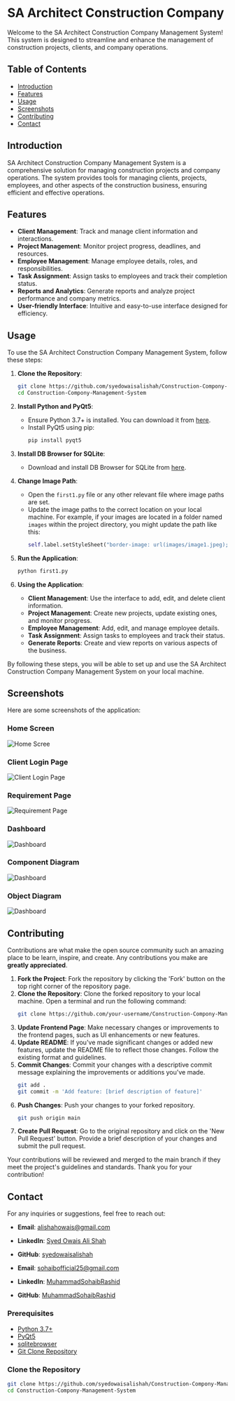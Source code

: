 # SA Architect Construction Company

Welcome to the SA Architect Construction Company Management System! This system is designed to streamline and enhance the management of construction projects, clients, and company operations.

## Table of Contents

- [Introduction](#introduction)
- [Features](#features)
- [Usage](#usage)
- [Screenshots](#screenshots)
- [Contributing](#contributing)
- [Contact](#contact)

## Introduction

SA Architect Construction Company Management System is a comprehensive solution for managing construction projects and company operations. The system provides tools for managing clients, projects, employees, and other aspects of the construction business, ensuring efficient and effective operations.

## Features

- **Client Management**: Track and manage client information and interactions.
- **Project Management**: Monitor project progress, deadlines, and resources.
- **Employee Management**: Manage employee details, roles, and responsibilities.
- **Task Assignment**: Assign tasks to employees and track their completion status.
- **Reports and Analytics**: Generate reports and analyze project performance and company metrics.
- **User-friendly Interface**: Intuitive and easy-to-use interface designed for efficiency.


## Usage

To use the SA Architect Construction Company Management System, follow these steps:

1. **Clone the Repository**:
    ```sh
    git clone https://github.com/syedowaisalishah/Construction-Compony-Management-System.git
    cd Construction-Compony-Management-System
    ```

2. **Install Python and PyQt5**:
    - Ensure Python 3.7+ is installed. You can download it from [here](https://www.python.org/downloads/).
    - Install PyQt5 using pip:
        ```sh
        pip install pyqt5
        ```

3. **Install DB Browser for SQLite**:
    - Download and install DB Browser for SQLite from [here](https://sqlitebrowser.org/).

4. **Change Image Path**:
    - Open the `first1.py` file or any other relevant file where image paths are set.
    - Update the image paths to the correct location on your local machine. For example, if your images are located in a folder named `images` within the project directory, you might update the path like this:
        ```python
        self.label.setStyleSheet("border-image: url(images/image1.jpeg);")
        ```

5. **Run the Application**:
    ```sh
    python first1.py
    ```

6. **Using the Application**:
    - **Client Management**: Use the interface to add, edit, and delete client information.
    - **Project Management**: Create new projects, update existing ones, and monitor progress.
    - **Employee Management**: Add, edit, and manage employee details.
    - **Task Assignment**: Assign tasks to employees and track their status.
    - **Generate Reports**: Create and view reports on various aspects of the business.

By following these steps, you will be able to set up and use the SA Architect Construction Company Management System on your local machine.


## Screenshots

Here are some screenshots of the application:

### Home Screen
![Home Scree](screenshots/screenshot1.PNG)

### Client Login Page
![Client Login Page](screenshots/screenshot2.PNG)

### Requirement Page
![Requirement Page](screenshots/screenshot3.PNG)

### Dashboard
![Dashboard](screenshots/screenshots4.PNG)

### Component Diagram
![Dashboard](screenshots/screenshot5.PNG)

### Object Diagram
![Dashboard](screenshots/screenshot6.PNG)

## Contributing

Contributions are what make the open source community such an amazing place to be learn, inspire, and create. Any contributions you make are **greatly appreciated**.

1. **Fork the Project**: Fork the repository by clicking the 'Fork' button on the top right corner of the repository page.
2. **Clone the Repository**: Clone the forked repository to your local machine. Open a terminal and run the following command:
    ```sh
    git clone https://github.com/your-username/Construction-Compony-Management-System.git
    ```
3. **Update Frontend Page**: Make necessary changes or improvements to the frontend pages, such as UI enhancements or new features.
4. **Update README**: If you've made significant changes or added new features, update the README file to reflect those changes. Follow the existing format and guidelines.
5. **Commit Changes**: Commit your changes with a descriptive commit message explaining the improvements or additions you've made.
    ```sh
    git add .
    git commit -m 'Add feature: [brief description of feature]'
    ```
6. **Push Changes**: Push your changes to your forked repository.
    ```sh
    git push origin main
    ```
7. **Create Pull Request**: Go to the original repository and click on the 'New Pull Request' button. Provide a brief description of your changes and submit the pull request.

Your contributions will be reviewed and merged to the main branch if they meet the project's guidelines and standards. Thank you for your contribution!

## Contact

For any inquiries or suggestions, feel free to reach out:

- **Email**: [alishahowais@gmail.com](mailto:alishahowais@gmail.com)
- **LinkedIn**: [Syed Owais Ali Shah](https://pk.linkedin.com/in/syed-owais-ali-shah-945707247?trk=people-guest_people_search-card)
- **GitHub**: [syedowaisalishah](https://github.com/syedowaisalishah)

- **Email**: [sohaibofficial25@gmail.com](mailto:sohaibofficial25@gmail.com)
- **LinkedIn**: [MuhammadSohaibRashid](https://www.linkedin.com/in/muhammad-sohaib-rashid/)
- **GitHub**: [MuhammadSohaibRashid](https://github.com/MuhammadSohaibRashid)


### Prerequisites

- [Python 3.7+](https://www.python.org/downloads/)
- [PyQt5](https://pypi.org/project/PyQt5/)
- [sqlitebrowser](https://sqlitebrowser.org/)
- [Git Clone Repository](https://github.com/syedowaisalishah/Construction-Compony-Management-System.git)

### Clone the Repository

```sh
git clone https://github.com/syedowaisalishah/Construction-Compony-Management-System.git
cd Construction-Compony-Management-System
